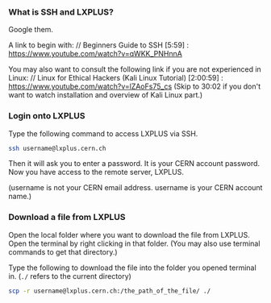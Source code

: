 ### What is SSH and LXPLUS? 

Google them. 

A link to begin with: //
Beginners Guide to SSH [5:59] : https://www.youtube.com/watch?v=qWKK_PNHnnA

You may also want to consult the following link if you are not experienced in Linux: //
Linux for Ethical Hackers (Kali Linux Tutorial) [2:00:59] : https://www.youtube.com/watch?v=lZAoFs75_cs  (Skip to 30:02 if you don't want to watch installation and overview of Kali Linux part.)


### Login onto LXPLUS

Type the following command to access LXPLUS via SSH.

```bash
ssh username@lxplus.cern.ch
```

Then it will ask you to enter a password. It is your CERN account password.  
Now you have access to the remote server, LXPLUS.

(username is not your CERN email address. username is your CERN account name.)  

### Download a file from LXPLUS  

Open the local folder where you want to download the file from LXPLUS. Open the terminal by right clicking in that folder. (You may also use terminal commands to get that directory.)

Type the following to download the file into the folder you opened terminal in. (`./` refers to the current directory) 

```bash
scp -r username@lxplus.cern.ch:/the_path_of_the_file/ ./
```

